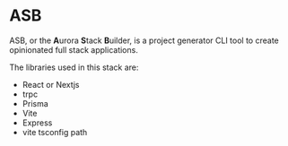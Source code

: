 # ASB

ASB, or the **A**urora **S**tack **B**uilder, is a project generator CLI tool to create opinionated full stack applications.

The libraries used in this stack are:
* React or Nextjs
* trpc
* Prisma
* Vite
* Express
* vite tsconfig path